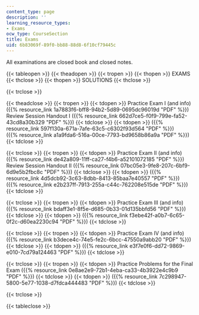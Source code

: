 ```yaml
---
content_type: page
description: ''
learning_resource_types:
- Exams
ocw_type: CourseSection
title: Exams
uid: 6b83069f-89f0-bb88-88d8-6f10cf79445c
---
```


All examinations are closed book and closed notes.

{{< tableopen >}}
{{< theadopen >}}
{{< tropen >}}
{{< thopen >}}
EXAMS
{{< thclose >}}
{{< thopen >}}
SOLUTIONS
{{< thclose >}}

{{< trclose >}}

{{< theadclose >}}
{{< tropen >}}
{{< tdopen >}}
Practice Exam I (and info) ({{% resource_link 1a7883f6-bff8-94b2-5d89-0695dc96019d "PDF" %}})  
Review Session Handout I ({{% resource_link 662d7ce5-f0f9-799e-fa52-43cd8a30b329 "PDF" %}})
{{< tdclose >}}
{{< tdopen >}}
({{% resource_link 597f130a-671a-7afe-63c5-c6302f93d564 "PDF" %}})  
({{% resource_link a1a9fda6-516a-00ce-7793-bd9658b86a9a "PDF" %}})
{{< tdclose >}}

{{< trclose >}}
{{< tropen >}}
{{< tdopen >}}
Practice Exam II (and info) ({{% resource_link de42a809-11ff-ca27-f4b6-a52101072185 "PDF" %}})  
Review Session Handout II ({{% resource_link 07bc05e3-9fe8-207c-6bf9-6d9e5b2fbc8c "PDF" %}})
{{< tdclose >}}
{{< tdopen >}}
({{% resource_link 4d5dcb92-3c63-8dbb-8413-85baa7e40557 "PDF" %}})  
({{% resource_link e2b237ff-7913-255a-c44c-762208e515de "PDF" %}})
{{< tdclose >}}

{{< trclose >}}
{{< tropen >}}
{{< tdopen >}}
Practice Exam III (and info) ({{% resource_link bdaff3e1-8f5e-d685-0b33-01d135bbfd56 "PDF" %}})
{{< tdclose >}}
{{< tdopen >}}
({{% resource_link f3ebe42f-a0b7-6c65-0f2c-d60ea2230c94 "PDF" %}})
{{< tdclose >}}

{{< trclose >}}
{{< tropen >}}
{{< tdopen >}}
Practice Exam IV (and info) ({{% resource_link b3dece4c-74e5-fe2c-6bcc-47550a9abb20 "PDF" %}})
{{< tdclose >}}
{{< tdopen >}}
({{% resource_link e3f7e0f6-dd72-9869-e010-7cd79a124463 "PDF" %}})
{{< tdclose >}}

{{< trclose >}}
{{< tropen >}}
{{< tdopen >}}
Practice Problems for the Final Exam ({{% resource_link 0e8ae2e9-72b1-4eba-ca33-4b3922e4c9b9 "PDF" %}})
{{< tdclose >}}
{{< tdopen >}}
({{% resource_link 7c298947-5800-5e77-1038-d7fdca444483 "PDF" %}})
{{< tdclose >}}

{{< trclose >}}

{{< tableclose >}}